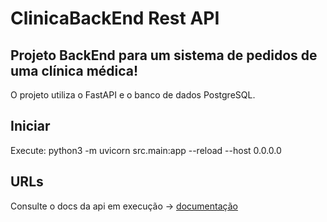 # ClinicaBackEnd Rest API

## Projeto BackEnd para um sistema de pedidos de uma clínica médica!

O projeto utiliza o FastAPI e o banco de dados PostgreSQL.

## Iniciar
Execute: python3 -m uvicorn src.main:app --reload --host 0.0.0.0

## URLs

Consulte o docs da api em execução -> [documentação](127.0.0.1/docs)
